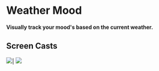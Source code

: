 # Weather Mood
**Visually track your mood's based on the current weather.**


## Screen Casts

  ![](https://lh3.googleusercontent.com/FMHL8gDt5BrDlteOqGOdvQMqUom6f2r7uAAITVv8h_5Six84kMTn52XVfU2IehPNQGLHK9_LJxRP)| ![](https://lh3.googleusercontent.com/StvrnaXbuUJT_bbv4RtMgPXCorwARRpVwWiYIKhUS4X3e9k9OxhICve8QH7n_k8jKb-fcsUC7Wtr)

